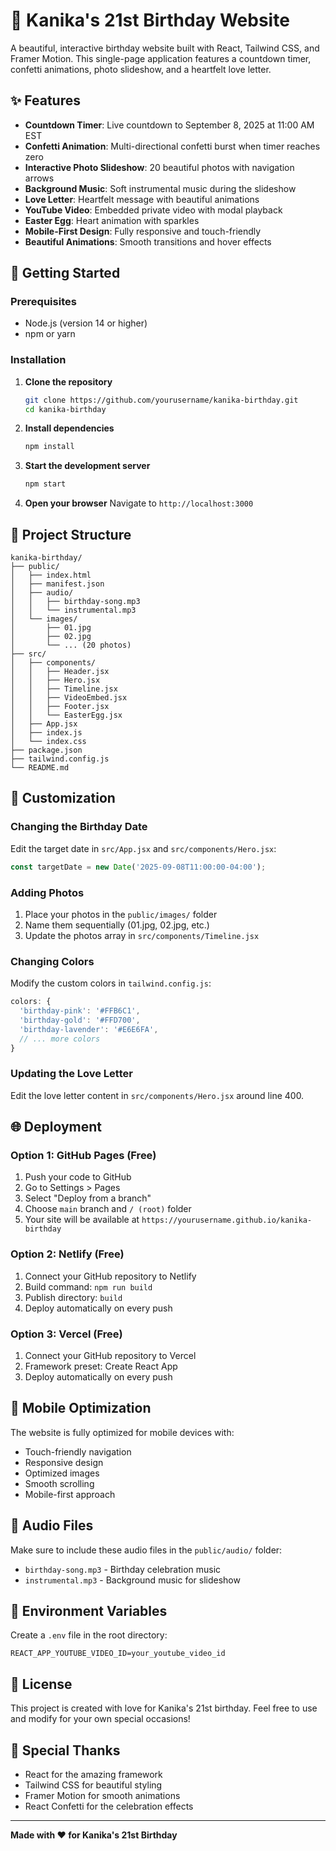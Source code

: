 # 🎂 Kanika's 21st Birthday Website

A beautiful, interactive birthday website built with React, Tailwind CSS, and Framer Motion. This single-page application features a countdown timer, confetti animations, photo slideshow, and a heartfelt love letter.

## ✨ Features

- **Countdown Timer**: Live countdown to September 8, 2025 at 11:00 AM EST
- **Confetti Animation**: Multi-directional confetti burst when timer reaches zero
- **Interactive Photo Slideshow**: 20 beautiful photos with navigation arrows
- **Background Music**: Soft instrumental music during the slideshow
- **Love Letter**: Heartfelt message with beautiful animations
- **YouTube Video**: Embedded private video with modal playback
- **Easter Egg**: Heart animation with sparkles
- **Mobile-First Design**: Fully responsive and touch-friendly
- **Beautiful Animations**: Smooth transitions and hover effects

## 🚀 Getting Started

### Prerequisites
- Node.js (version 14 or higher)
- npm or yarn

### Installation

1. **Clone the repository**
   ```bash
   git clone https://github.com/yourusername/kanika-birthday.git
   cd kanika-birthday
   ```

2. **Install dependencies**
   ```bash
   npm install
   ```

3. **Start the development server**
   ```bash
   npm start
   ```

4. **Open your browser**
   Navigate to `http://localhost:3000`

## 📁 Project Structure

```
kanika-birthday/
├── public/
│   ├── index.html
│   ├── manifest.json
│   ├── audio/
│   │   ├── birthday-song.mp3
│   │   └── instrumental.mp3
│   └── images/
│       ├── 01.jpg
│       ├── 02.jpg
│       └── ... (20 photos)
├── src/
│   ├── components/
│   │   ├── Header.jsx
│   │   ├── Hero.jsx
│   │   ├── Timeline.jsx
│   │   ├── VideoEmbed.jsx
│   │   ├── Footer.jsx
│   │   └── EasterEgg.jsx
│   ├── App.jsx
│   ├── index.js
│   └── index.css
├── package.json
├── tailwind.config.js
└── README.md
```

## 🎨 Customization

### Changing the Birthday Date
Edit the target date in `src/App.jsx` and `src/components/Hero.jsx`:
```javascript
const targetDate = new Date('2025-09-08T11:00:00-04:00');
```

### Adding Photos
1. Place your photos in the `public/images/` folder
2. Name them sequentially (01.jpg, 02.jpg, etc.)
3. Update the photos array in `src/components/Timeline.jsx`

### Changing Colors
Modify the custom colors in `tailwind.config.js`:
```javascript
colors: {
  'birthday-pink': '#FFB6C1',
  'birthday-gold': '#FFD700',
  'birthday-lavender': '#E6E6FA',
  // ... more colors
}
```

### Updating the Love Letter
Edit the love letter content in `src/components/Hero.jsx` around line 400.

## 🌐 Deployment

### Option 1: GitHub Pages (Free)
1. Push your code to GitHub
2. Go to Settings > Pages
3. Select "Deploy from a branch"
4. Choose `main` branch and `/ (root)` folder
5. Your site will be available at `https://yourusername.github.io/kanika-birthday`

### Option 2: Netlify (Free)
1. Connect your GitHub repository to Netlify
2. Build command: `npm run build`
3. Publish directory: `build`
4. Deploy automatically on every push

### Option 3: Vercel (Free)
1. Connect your GitHub repository to Vercel
2. Framework preset: Create React App
3. Deploy automatically on every push

## 📱 Mobile Optimization

The website is fully optimized for mobile devices with:
- Touch-friendly navigation
- Responsive design
- Optimized images
- Smooth scrolling
- Mobile-first approach

## 🎵 Audio Files

Make sure to include these audio files in the `public/audio/` folder:
- `birthday-song.mp3` - Birthday celebration music
- `instrumental.mp3` - Background music for slideshow

## 🔧 Environment Variables

Create a `.env` file in the root directory:
```
REACT_APP_YOUTUBE_VIDEO_ID=your_youtube_video_id
```

## 📄 License

This project is created with love for Kanika's 21st birthday. Feel free to use and modify for your own special occasions!

## 💝 Special Thanks

- React for the amazing framework
- Tailwind CSS for beautiful styling
- Framer Motion for smooth animations
- React Confetti for the celebration effects

---

**Made with ❤️ for Kanika's 21st Birthday** 